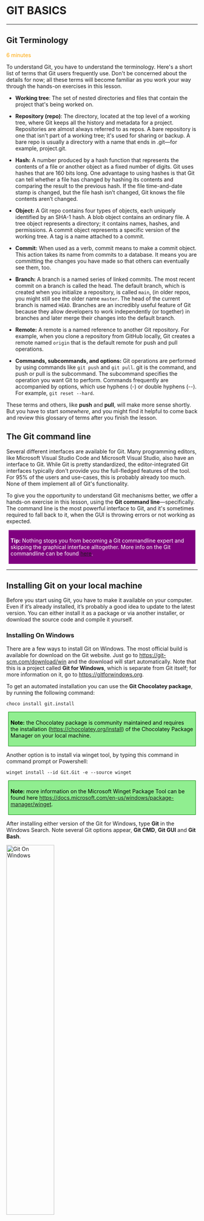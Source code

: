 ﻿[comment]: <> (please keep all comment items at the top of the markdown file)
[comment]: <> (please do not change the ***, as well as <div> placeholders for Note and Tip layout)


# GIT BASICS
***

## Git Terminology

<span class="oi oi-clock" style="color: orange;">  6 minutes</span>

To understand Git, you have to understand the terminology. Here's a short list of terms that Git users frequently use. Don't be concerned about the details for now; all these terms will become familiar as you work your way through the hands-on exercises in this lesson.


- **Working tree**: The set of nested directories and files that contain the project that's being worked on.

- **Repository (repo)**: The directory, located at the top level of a working tree, where Git keeps all the history and metadata for a project. Repositories are almost always referred to as repos. A bare repository is one that isn't part of a working tree; it's used for sharing or backup. A bare repo is usually a directory with a name that ends in .git—for example, project.git.

- **Hash:** A number produced by a hash function that represents the contents of a file or another object as a fixed number of digits. Git uses hashes that are 160 bits long. One advantage to using hashes is that Git can tell whether a file has changed by hashing its contents and comparing the result to the previous hash. If the file time-and-date stamp is changed, but the file hash isn’t changed, Git knows the file contents aren’t changed.

- **Object:** A Git repo contains four types of objects, each uniquely identified by an SHA-1 hash. A blob object contains an ordinary file. A tree object represents a directory; it contains names, hashes, and permissions. A commit object represents a specific version of the working tree. A tag is a name attached to a commit.

- **Commit:** When used as a verb, commit means to make a commit object. This action takes its name from commits to a database. It means you are committing the changes you have made so that others can eventually see them, too.

- **Branch:** A branch is a named series of linked commits. The most recent commit on a branch is called the head. The default branch, which is created when you initialize a repository, is called ```main```, (in older repos, you might still see the older name ```master```. The head of the current branch is named ```HEAD```. Branches are an incredibly useful feature of Git because they allow developers to work independently (or together) in branches and later merge their changes into the default branch.

- **Remote:** A remote is a named reference to another Git repository. For example, when you clone a repository from GitHub locally, Git creates a remote named ```origin``` that is the default remote for push and pull operations.

- **Commands, subcommands, and options:** Git operations are performed by using commands like ```git push``` and ```git pull```. git is the command, and push or pull is the subcommand. The subcommand specifies the operation you want Git to perform. Commands frequently are accompanied by options, which use hyphens (-) or double hyphens (--). For example, ```git reset --hard```.

These terms and others, like **push** and **pull**, will make more sense shortly. But you have to start *somewhere*, and you might find it helpful to come back and review this glossary of terms after you finish the lesson.

## The Git command line

Several different interfaces are available for Git. Many programming editors, like Microsoft Visual Studio Code and Microsoft Visual Studio, also have an interface to Git. While Git is pretty standardized, the editor-integrated Git interfaces typically don't provide you the full-fledged features of the tool. For 95% of the users and use-cases, this is probably already too much. None of them implement all of Git's functionality.

To give you the opportunity to understand Git mechanisms better, we offer a hands-on exercise in this lesson, using the **Git command line**—specifically. The command line is the most powerful interface to Git, and it's sometimes required to fall back to it, when the GUI is throwing errors or not working as expected.

[comment]: <> (this is the section for the Tip: item; consider adding a Tip, or remove the section between <div> and </div> if there is no tip)

<div style="background: purple; 
            font-size: 14px; 
            color: white;
            padding: 5px; 
            border: 1px solid white; 
            margin: 5px;">

**Tip:** Nothing stops you from becoming a Git commandline expert and skipping the graphical interface alltogether. More info on the Git commandline can be found [here](https://git-scm.com/docs/gittutorial).
</div>

***


## Installing Git on your local machine

Before you start using Git, you have to make it available on your computer. Even if it’s already installed, it’s probably a good idea to update to the latest version. You can either install it as a package or via another installer, or download the source code and compile it yourself.

### Installing On Windows

There are a few ways to install Git on Windows. The most official build is available for download on the Git website. Just go to https://git-scm.com/download/win and the download will start automatically. Note that this is a project called **Git for Windows**, which is separate from Git itself; for more information on it, go to https://gitforwindows.org.

To get an automated installation you can use the **Git Chocolatey package**, by running the following command:

```choco install git.install```

[comment]: <> (this is the section for the Tip: item; consider adding a Tip, or remove the section between <div> and </div> if there is no tip)

<div style="background: lightgreen; 
            font-size: 14px; 
            color: black;
            padding: 5px; 
            border: 1px solid green; 
            margin: 5px;">
            
**Note:** the Chocolatey package is community maintained and requires the installation (https://chocolatey.org/install) of the Chocolatey Package Manager on your local machine.
</div>

Another option is to install via winget tool, by typing this command in command prompt or Powershell:

```winget install --id Git.Git -e --source winget```

<div style="background: lightgreen; 
            font-size: 14px; 
            color: black;
            padding: 5px; 
            border: 1px solid green; 
            margin: 5px;">
            
**Note:** more information on the Microsoft Winget Package Tool can be found here https://docs.microsoft.com/en-us/windows/package-manager/winget.
</div>

After installing either version of the Git for Windows, type **Git** in the Windows Search. Note several Git options appear, **Git CMD**, **Git GUI** and **Git Bash**. 

<img src="https://raw.githubusercontent.com/MTT-GH/MTT-GH-SCHOOL/main/lessons/media/GB_02_gitbash.png" alt="Git On Windows" style="width:50%;">
<br></br>

**Git Bash** is the closest to the Linux version and somewhat considered the standard across all platforms. 

### Installing on Linux

If you want to install the basic Git tools on Linux via a binary installer, you can generally do so through the package management tool that comes with your distribution. If you’re on Fedora (or any closely-related RPM-based distribution, such as RHEL or CentOS), you can use dnf:

```$ sudo dnf install git-all```

If you’re on a Debian-based distribution, such as Ubuntu, try apt:

```$ sudo apt install git-all```

For more options, there are instructions for installing on several different Unix distributions on the Git website, at https://git-scm.com/download/linux.

### Installing On MacOS

There are several ways to install Git on macOS. The easiest is probably to install the **Xcode Command Line Tools**. On Ventura (macOS 13) or above you can do this simply by trying to run git from the Terminal the very first time.

```$ git --version```

If you don’t have it installed already, it will prompt you to install it.

If you want a more up to date version, you can also install it via a binary installer. A macOS Git installer is maintained and available for download at the Git website, at https://git-scm.com/download/mac.

[comment]: <> (this is the section for the Tip: item; consider adding a Tip, or remove the section between <div> and </div> if there is no tip)

<div style="background: purple; 
            font-size: 14px; 
            color: white;
            padding: 5px; 
            border: 1px solid white; 
            margin: 5px;">

**Tip:** Git is also integrated in Azure Cloud Shell, allowing for a source control integration, directly from within the Azure Portal.
</div>

***

## Basic Git Command Options

Git works by remembering the changes to your files as if it's taking snapshots of your file system. We'll cover a few basic commands to start tracking files in your repo. Then, you'll save your first "snapshot" for Git to compare against.

**git status**
The first and most commonly used Git command is git status. You will use it in the first exercise, to see that you had initialized your Git repo properly.

git status displays the state of the working tree (and of the staging area—we'll talk more about the staging area soon). It lets you see which changes are currently being tracked by Git, so you can decide whether you want to ask Git to take another snapshot.

**git add**
git add is the command you use to tell Git to start keeping track of changes in certain files.

The technical term is staging these changes. You'll use git add to stage changes to prepare for a commit. All changes in files that have been added but not yet committed are stored in the staging area.

**git commit**
After you've staged some changes for commit, you can save your work to a snapshot by invoking the git commit command.

Commit is both a verb and a noun. It has essentially the same meaning as when you commit to a plan or commit a change to a database. As a verb, committing changes means you put a copy (of the file, directory, or other "stuff") in the repository as a new version. As a noun, a commit is the small chunk of data that gives the changes you committed a unique identity. The data that's saved in a commit includes the author's name and e-mail address, the date, comments about what you did (and why), an optional digital signature, and the unique identifier of the preceding commit.

**git log**
The git log command allows you to see information about previous commits. Each commit has a message attached to it (a commit message), and the git log command prints information about the most recent commits, like their time stamp, the author, and a commit message. This command helps you keep track of what you've been doing and what changes have been saved.

**git help**
You've already tried out the git help command, but it's worth reminding you about. Use this command to easily get information about all the commands you've learned so far, and more.

Remember, each command comes with its own help page, too. You can find these help pages by typing git <command> --help. For example, git commit --help brings up a page that tells you more about the git commit command and how to use it.

## Summary
This lesson introduced you to **Git**, by

- clarifying a list of terms and corresponding description
- explaining how to get started with installing Git on your client OS of choice

[comment]: <> (this is the section for the Note: item; please do not make any changes here)
***
<div style="background: lightgreen; 
            font-size: 11px; 
            color: black;
            padding: 5px; 
            border: 1px solid lightgray; 
            margin: 5px;">

**Note:** Parts of this lesson is based on the original article "What is Version Control", published at <a href="https://learn.microsoft.com/en-us/training/modules/intro-to-git/1-what-is-vc" >Microsoft Learn</a>.
</div>
